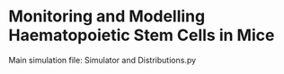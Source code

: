 # Monitoring and Modelling Haematopoietic Stem Cells in Mice 
Main simulation file: Simulator and Distributions.py
